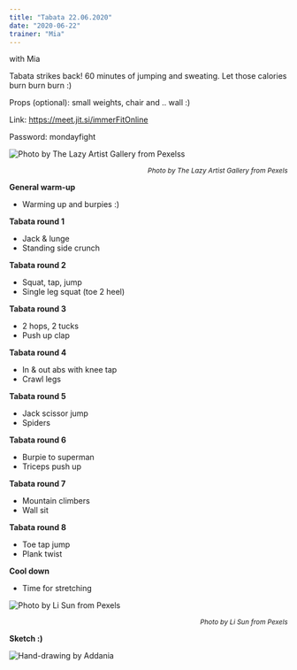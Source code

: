 ```yaml
---
title: "Tabata 22.06.2020"
date: "2020-06-22"
trainer: "Mia"
---
```


with Mia

Tabata strikes back! 60 minutes of jumping and sweating. Let those calories burn burn burn :)

Props (optional): small weights, chair and .. wall :)

Link: https://meet.jit.si/immerFitOnline

Password: mondayfight

![](https://i.imgur.com/CEuO6MA.jpg "Photo by The Lazy Artist Gallery from Pexelss")<p style="font-size: 12px; text-align: right">*Photo by The Lazy Artist Gallery from Pexels*</p>


**General warm-up**
- Warming up and burpies :)

**Tabata round 1**
- Jack & lunge
- Standing side crunch

**Tabata round 2**
- Squat, tap, jump
- Single leg squat (toe 2 heel)

**Tabata round 3**
- 2 hops, 2 tucks
- Push up clap


**Tabata round 4**
- In & out abs with knee tap
- Crawl legs

**Tabata round 5**
- Jack scissor jump
- Spiders

**Tabata round 6**
- Burpie to superman
- Triceps push up

**Tabata round 7**
- Mountain climbers
- Wall sit

**Tabata round 8**
- Toe tap jump
- Plank twist

**Cool down**
- Time for stretching

![](https://i.imgur.com/tDObKyL.jpg "Photo by Li Sun from Pexels")<p style="font-size: 12px; text-align: right">*Photo by Li Sun from Pexels*</p>

**Sketch :)**

![](https://i.imgur.com/ICeXJYM.jpg "Hand-drawing by Addania")
